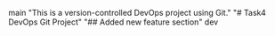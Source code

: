 main
"This is a version-controlled DevOps project using Git."
"# Task4 DevOps Git Project" 
"## Added new feature section" 
dev
